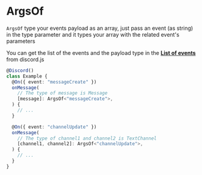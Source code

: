 # ArgsOf

`ArgsOf` type your events payload as an array, just pass an event (as string) in the type parameter and it types your array with the related event's parameters

You can get the list of the events and the payload type in the [**List of events**](https://discord.js.org/#/docs/discord.js/main/class/Client?scrollTo=e-applicationCommandPermissionsUpdate) from discord.js

```ts
@Discord()
class Example {
  @On({ event: "messageCreate" })
  onMessage(
    // The type of message is Message
    [message]: ArgsOf<"messageCreate">,
  ) {
    // ...
  }

  @On({ event: "channelUpdate" })
  onMessage(
    // The type of channel1 and channel2 is TextChannel
    [channel1, channel2]: ArgsOf<"channelUpdate">,
  ) {
    // ...
  }
}
```
